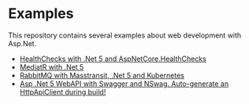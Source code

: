 # Examples

This repository contains several examples about web development with Asp.Net.

- [HealthChecks with .Net 5 and AspNetCore.HealthChecks](./HealthCheck)
- [MediatR with .Net 5](./MediatR)
- [RabbitMQ with Masstransit, .Net 5 and Kubernetes](./RabbitMQ)
- [Asp .Net 5 WebAPI with Swagger and NSwag. Auto-generate an HttpApiClient during build!](./NSwag)
